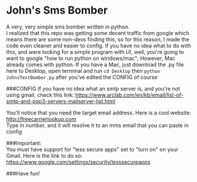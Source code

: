 # John's Sms Bomber
A very, very simple sms bomber written in python.  
I realized that this repo was getting some decent traffic from google which means there are some non-devs finding this, so for this reason, I made the code even cleaner and easier to config. If you have no idea what to do with this, and were looking for a simple program with UI, well, you're going to want to google "how to run python on windows/mac"; However, Mac already comes with python. If you have a Mac, just download the .py file here to Desktop, open terminal and run ```cd Desktop``` then ```python JohnsTextBomber.py``` after you've edited the CONFIG of course  
  
###CONFIG
If you have no idea what an smtp server is, and you're not using gmail, check this link:   https://www.arclab.com/en/kb/email/list-of-smtp-and-pop3-servers-mailserver-list.html  
  
You'll notice that you need the target email address. Here is a cool website:  
http://freecarrierlookup.com  
Type in number, and it will resolve it to an mms email that you can paste in config  
  
###Important:  
You must have support for "less secure apps" set to "turn on" on your Gmail. Here is the link to do so: https://www.google.com/settings/security/lesssecureapps  
  
###Have fun!
  

